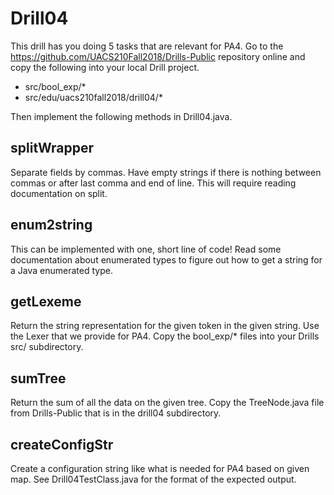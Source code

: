 # Drill04

This drill has you doing 5 tasks that are relevant for PA4.  Go to the 
https://github.com/UACS210Fall2018/Drills-Public repository online and
copy the following into your local Drill project.
 * src/bool_exp/*
 * src/edu/uacs210fall2018/drill04/*

Then implement the following methods in Drill04.java.

## splitWrapper

Separate fields by commas. Have empty strings if there is nothing between
commas or after last comma and end of line.
This will require reading documentation on split.

## enum2string

This can be implemented with one, short line of code!
Read some documentation about enumerated types to figure out how
to get a string for a Java enumerated type.

## getLexeme

Return the string representation for the given token in
the given string.  Use the Lexer that we provide for PA4.
Copy the bool_exp/\* files into your Drills src/ subdirectory.

## sumTree

Return the sum of all the data on the given tree.  Copy the TreeNode.java
file from Drills-Public that is in the drill04 subdirectory.

## createConfigStr

Create a configuration string like what is needed for PA4 based on
given map.  See Drill04TestClass.java for the format of the expected output.

